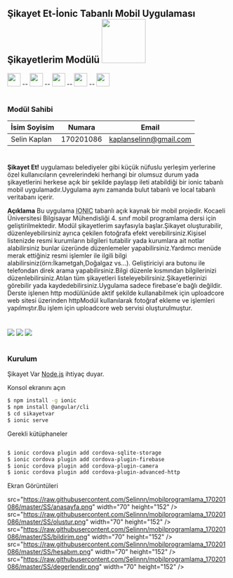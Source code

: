 
## Şikayet Et-İonic Tabanlı Mobil Uygulaması Şikayetlerim Modülü <img src="https://raw.githubusercontent.com/2019-BLM441/app-180201130/master/logo.png" width="100" height="100" /> 

<img src="https://raw.githubusercontent.com/2019-BLM441/module-180201130/master/assets/img/logo-html5.png" width="30" height="30" /> --    <img src="https://raw.githubusercontent.com/2019-BLM441/module-180201130/master/assets/img/logo-angular.png" width="30" height="30" /> --   <img src="https://raw.githubusercontent.com/2019-BLM441/module-180201130/master/assets/img/logo-ionic.png" width="30" height="30" /> -- <img src="https://raw.githubusercontent.com/2019-BLM441/module-180201130/master/assets/img/logo-nodejs.png" width="30" height="30" /> -- <img src="https://raw.githubusercontent.com/2019-BLM441/module-180201130/master/assets/img/logo-javascript.png" width="30" height="30" />

#
### Modül Sahibi

| İsim Soyisim | Numara | Email |
| ------ | ------ | ------ |
| Selin Kaplan | 170201086 | kaplanselinn@gmail.com |


#

**Şikayet Et!**
 uygulaması belediyeler gibi küçük nüfuslu yerleşim yerlerine özel kullanıcıların çevrelerindeki herhangi bir olumsuz durum yada şikayetlerini herkese açık bir şekilde paylaşıp ileti atabildiği bir ionic tabanlı mobil uygulamadır.Uygulama aynı zamanda bulut tabanlı ve local tabanlı veritabanı içerir.


**Açıklama**
Bu uygulama <abbr title="Mobil uygulamalar için HTML5 bazında hazırlanmış açık kaynak bir yazılım iskeleti">IONIC</abbr> tabanlı açık kaynak bir mobil projedir. Kocaeli Üniversitesi Bilgisayar Mühendisliği 4. sınıf mobil programlama dersi için geliştirilmektedir. Modül şikayetlerim sayfasıyla başlar.Şikayet oluşturabilir, düzenleyebilirsiniz ayrıca çekilen fotoğrafa efekt verebilirsiniz.Kişisel listenizde resmi kurumların bilgileri tutabilir yada kurumlara ait notlar alabilirsiniz bunlar üzeründe düzenlemeler yapabilirsiniz.Yardımcı menüde merak ettiğiniz resmi işlemler ile ilgili bilgi alabilirsiniz(örn:İkametgah,Doğalgaz vs...). Geliştiriciyi ara butonu ile telefondan direk arama yapabilirsiniz.Bilgi düzenle kısmından bilgilerinizi düzenlebilirsiniz.Atılan tüm şikayetleri listeleyebilirsiniz.Şikayetlerinizi görebilir yada kaydedebilirsiniz.Uygulama sadece firebase'e bağlı değildir. Derste işlenen http modülünüde aktif şekilde kullanabilmek için uploadcore web sitesi üzerinden httpModül kullanılarak fotoğraf ekleme ve işlemleri yapılmıştır.Bu işlem için uploadcore web servisi oluşturulmuştur.

#
![](https://img.shields.io/static/v1?label=Version&message=1.0&color=<COLOR>) ![](https://img.shields.io/static/v1?label=ionic&message=5.3.4&color=<COLOR>) ![](https://img.shields.io/github/license/2019-BLM441/module-180201130) 
#



	
### Kurulum

Şikayet Var [Node.js](https://nodejs.org/) ihtiyaç duyar.

Konsol ekranını açın

```sh
$ npm install -g ionic
$ npm install @angular/cli
$ cd sikayetvar
$ ionic serve
```

Gerekli kütüphaneler

```sh

$ ionic cordova plugin add cordova-sqlite-storage
$ ionic cordova plugin add cordova-plugin-firebase
$ ionic cordova plugin add cordova-plugin-camera
$ ionic cordova plugin add cordova-plugin-advanced-http
```

Ekran Görüntüleri

src="https://raw.githubusercontent.com/Selinnn/mobilprogramlama_170201086/master/SS/anasayfa.png" width="70" height="152" /></br>
src="https://raw.githubusercontent.com/Selinnn/mobilprogramlama_170201086/master/SS/olustur.png" width="70" height="152" /></br>
src="https://raw.githubusercontent.com/Selinnn/mobilprogramlama_170201086/master/SS/bildirim.png" width="70" height="152" /></br>
src="https://raw.githubusercontent.com/Selinnn/mobilprogramlama_170201086/master/SS/hesabım.png" width="70" height="152" /></br>
src="https://raw.githubusercontent.com/Selinnn/mobilprogramlama_170201086/master/SS/degerlendir.png" width="70" height="152" /></br>
